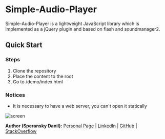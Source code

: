 # Simple-Audio-Player

Simple-Audio-Player is a lightweight JavaScript library which is implemented as a jQuery plugin and based on flash and soundmanager2.

## Quick Start

### Steps

1. Clone the repository
2. Place the content to the root
3. Go to /demo/index.html

### Notices

* It is necessary to have a web server, you can't open it statically

![screen](https://raw.github.com/speranskydanil/Simple-Audio-Player/master/screen.png)

**Author (Speransky Danil):**
[Personal Page](http://dsperansky.info) |
[LinkedIn](http://ru.linkedin.com/in/speranskydanil/en) |
[GitHub](https://github.com/speranskydanil?tab=repositories) |
[StackOverflow](http://stackoverflow.com/users/1550807/speransky-danil)


